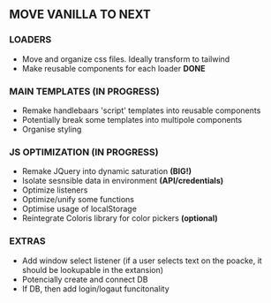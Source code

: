 ## MOVE VANILLA TO NEXT

### LOADERS
- Move and organize css files. Ideally transform to tailwind
- Make reusable components for each loader **DONE**

### MAIN TEMPLATES (IN PROGRESS)
- Remake handlebaars 'script' templates into reusable components 
- Potentially break some templates into multipole components
- Organise styling

### JS OPTIMIZATION (IN PROGRESS)
- Remake JQuery into dynamic saturation **(BIG!)**
- Isolate sesnsible data in environment **(API/credentials)**
- Optimize listeners
- Optimize/unify some functions 
- Optimise usage of localStorage
- Reintegrate Coloris library for color pickers **(optional)**

### EXTRAS
- Add window select listener (if a user selects text on the poacke, it should be lookupable in the extansion)
- Potencially create and connect DB
- If DB, then add login/logaut funcitonality
